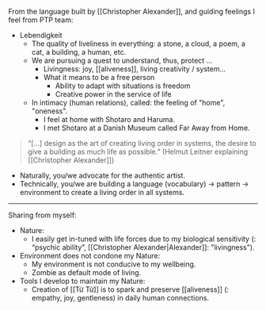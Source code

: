 From the language built by [[Christopher Alexander]],
and guiding feelings I feel from PTP team:

- Lebendigkeit
	- The quality of liveliness in everything: a stone, a cloud, a poem, a cat, a building, a human, etc.
	- We are pursuing a quest to understand, thus, protect …
		- Livingness: joy, [[aliveness]], living creativity / system...
		- What it means to be a free person
			- Ability to adapt with situations is freedom
			- Creative power in the service of life
	- In intimacy (human relations), called: the feeling of "home", "oneness".
		- I feel at home with Shotaro and Haruma.
		- I met Shotaro at a Danish Museum called Far Away from Home.


> “[...] design as the art of creating living order in systems, the desire to give a building as much life as possible.” (Helmut Leitner explaining [[Christopher Alexander]])

- Naturally, you/we advocate for the authentic artist.   
- Technically, you/we are building a language (vocabulary) → pattern → environment to create a living order in all systems.

-------

Sharing from myself:

- Nature: 
	- I easily get in-tuned with life forces due to my biological sensitivity (: “psychic ability”, [[Christopher Alexander|Alexander]]: "livingness").
- Environment does not condone my Nature:
	- My environment is not conducive to my wellbeing. 
	- Zombie as default mode of living.
- Tools I develop to maintain my Nature:
	- Creation of [[Từ Từ]] is to spark and preserve [[aliveness]] (: empathy, joy, gentleness) in daily human connections.